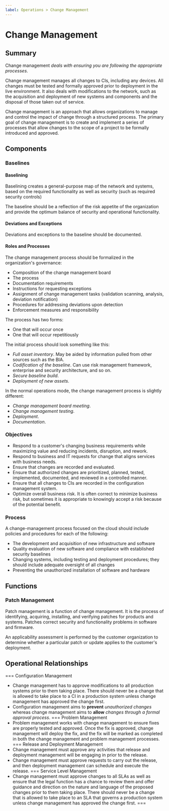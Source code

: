 ```yaml
---
label: Operations > Change Management
---
```


# Change Management

## Summary

Change management *deals with ensuring you are following the appropriate processes*.

Change management manages all changes to CIs, including any devices. All changes must be tested and formally approved prior to deployment in the live environment. It also deals with modifications to the network, such as the acquisition and deployment of new systems and components and the disposal of those taken out of service.

Change management is an approach that allows organizations to manage and control the impact of change through a structured process. The primary goal of change management is to create and implement a series of processes that allow changes to the scope of a project to be formally introduced and approved.

## Components

### Baselines

#### Baselining

Baselining creates a general-purpose map of the network and systems, based on the required functionality as well as security (such as required security controls)

The baseline should be a reflection of the risk appetite of the organization and provide the optimum balance of security and operational functionality.

#### Deviations and Exceptions

Deviations and exceptions to the baseline should be documented.

#### Roles and Processes

The change management process should be formalized in the organization's governance:

- Composition of the change management board
- The process
- Documentation requirements
- Instructions for requesting exceptions
- Assignment of change management tasks (validation scanning, analysis, deviation notification)
- Procedures for addressing deviations upon detection
- Enforcement measures and responsibility

The process has two forms:

- One that will occur once
- One that will occur repetitiously

The initial process should look something like this:

- *Full asset inventory*. May be aided by information pulled from other sources such as the BIA.
- *Codification of the baseline*. Can use risk management framework, enterprise and security architecture, and so on.
- *Secure baseline build*.
- *Deployment of new assets*.

In the normal operations mode, the change management process is slightly different:

- *Change management board meeting*.
- *Change management testing*.
- *Deployment*.
- *Documentation*.

### Objectives

- Respond to a customer's changing business requirements while maximizing value and reducing incidents, disruption, and rework.
- Respond to business and IT requests for change that aligns services with business needs.
- Ensure that changes are recorded and evaluated.
- Ensure that authorized changes are prioritized, planned, tested, implemented, documented, and reviewed in a controlled manner.
- Ensure that all changes to CIs are recorded in the configuration management system.
- Optimize overall business risk. It is often correct to minimize business risk, but sometimes it is appropriate to knowingly accept a risk because of the potential benefit.

### Process

A change-management process focused on the cloud should include policies and procedures for each of the following:

- The development and acquisition of new infrastructure and software
- Quality evaluation of new software and compliance with established security baselines
- Changing systems, including testing and deployment procedures; they should include adequate oversight of all changes
- Preventing the unauthorized installation of software and hardware

## Functions

### Patch Management

Patch management is a function of change management. It is the process of identifying, acquiring, installing, and verifying patches for products and systems. Patches correct security and functionality problems in software and firmware.

An applicability assessment is performed by the customer organization to determine whether a particular patch or update applies to the customer's deployment.

## Operational Relationships

=== Configuration Management
- Change management has to approve modifications to all production systems prior to them taking place. There should never be a change that is allowed to take place to a CI in a production system unless change management has approved the change first.
- Configuration management aims to **prevent** *unauthorized changes* whereas change management aims to **allow** *changes through a formal approval process*.
=== Problem Management
- Problem management works with change management to ensure fixes are properly tested and approved. Once the fix is approved, change management will deploy the fix, and the fix will be marked as completed in both the change management and problem management processes.
=== Release and Deployment Management
- Change management must approve any activities that release and deployment management will be engaging in prior to the release.
- Change management must approve requests to carry out the release, and then deployment management can schedule and execute the release.
=== Service Level Management
- Change management must approve changes to all SLAs as well as ensure that the legal function has a chance to review them and offer guidance and direction on the nature and language of the proposed changes prior to them taking place. There should never be a change that is allowed to take place to an SLA that governs a production system unless change management has approved the change first.
===
